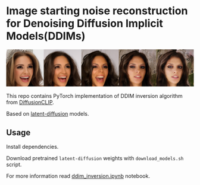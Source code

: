 # Image starting noise reconstruction for Denoising Diffusion Implicit Models(DDIMs)

![Semantic Image Interpolation](./images/result.png)

This repo contains PyTorch implementation of DDIM inversion algorithm from [DiffusionCLIP](https://arxiv.org/abs/2110.02711).

Based on [latent-diffusion](https://github.com/CompVis/latent-diffusion) models. 

## Usage
Install dependencies.

Download pretrained `latent-diffusion` weights with `download_models.sh` script.

For more information read [ddim_inversion.ipynb](./ddim_inversion.ipynb) notebook.